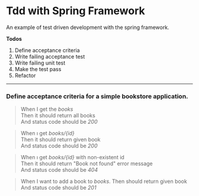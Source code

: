 # Tdd with Spring Framework
An example of test driven development with the spring framework.

**Todos**
1. Define acceptance criteria
2. Write failing acceptance test
3. Write failing unit test
4. Make the test pass
5. Refactor


---
### Define acceptance criteria for a simple bookstore application.

>When I get the _books_  
>Then it should return all books  
>And status code should be _200_  

>When ı get _books/{id}_  
>Then it should return given book  
>And status code should be _200_  

>When ı get _books/{id}_ with non-existent id  
>Then it should return "Book not found" error message  
>And status code should be _404_  

>When I want to add a book to _books_.
>Then should return given book
>And status code should be _201_  
